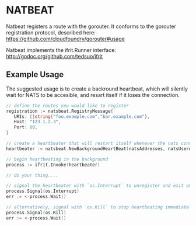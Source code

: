 # NATBEAT

Natbeat registers a route with the gorouter.  It conforms to the gorouter 
registration protocol, described here: https://github.com/cloudfoundry/gorouter#usage

Natbeat implements the ifrit.Runner interface: http://godoc.org/github.com/tedsuo/ifrit

## Example Usage

The suggested usage is to create a backround heartbeat, which will silently wait 
for NATS to be accesible, and resart itself if it loses the connection.

```go
// define the routes you would like to register
registration := natsbeat.RegistryMessage{
   URIs: []string{"foo.example.com","bar.example.com"},
   Host: "123.1.2.3",
   Port: 80,
}

// create a heartbeater that will restart itself whenever the nats connection is lost
heartbeater := natsbeat.NewBackgroundHeartBeat(natsAddresses, natsUsername, natsPassword, logger, registration)

// begin heartbeating in the background
process := ifrit.Invoke(heartbeater)

// do your thing....

// signal the heartbeater with `os.Interrupt` to unregister and exit once you are done
process.Signal(os.Interrupt)
err := <-process.Wait()

// alternatively, signal with `os.Kill` to stop heartbeating immediately without unregistering
process.Signal(os.Kill)
err := <-process.Wait()
```
